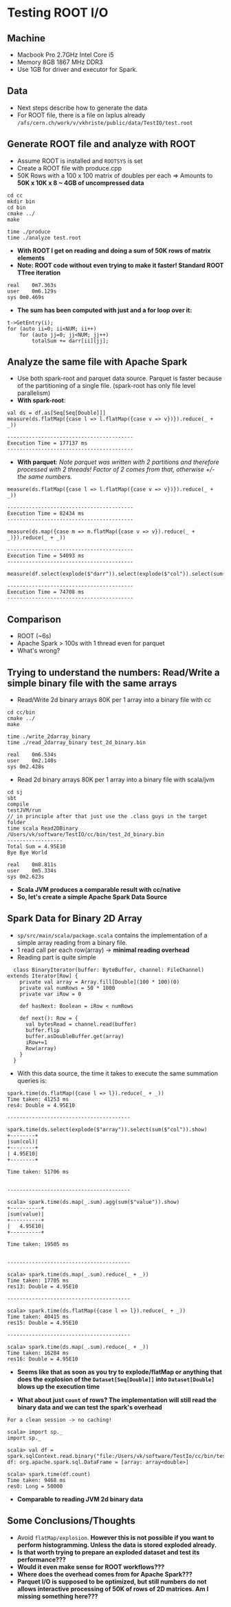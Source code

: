 # Testing ROOT I/O 

## Machine
- Macbook Pro 2.7GHz Intel Core i5
- Memory 8GB 1867 MHz DDR3
- Use 1GB for driver and executor for Spark.

## Data
- Next steps describe how to generate the data
- For ROOT file, there is a file on lxplus already `/afs/cern.ch/work/v/vkhriste/public/data/TestIO/test.root`

## Generate ROOT file and analyze with ROOT
- Assume ROOT is installed and `ROOTSYS` is set
- Create a ROOT file with produce.cpp
- 50K Rows with a 100 x 100 matrix of doubles per each => Amounts to __50K x 10K x 8 ~ 4GB of uncompressed data__
```
cd cc
mkdir bin
cd bin
cmake ../
make

time ./produce
time ./analyze test.root
```

- __With ROOT I get on reading and doing a sum of 50K rows of matrix elements__
- __Note: ROOT code without even trying to make it faster! Standard ROOT TTree iteration__
```
real    0m7.363s
user    0m6.129s
sys 0m0.469s
```
- __The sum has been computed with just and a for loop over it:__
```
t->GetEntry(i);
for (auto ii=0; ii<NUM; ii++)
    for (auto jj=0; jj<NUM; jj++)
        totalSum += darr[ii][jj];
```

## Analyze the same file with Apache Spark
- Use both spark-root and parquet data source. Parquet is faster because of the partitioning of a single file. (spark-root has only file level parallelism)
- __With spark-root__:
```
val ds = df.as[Seq[Seq[Double]]]
measure(ds.flatMap({case l => l.flatMap({case v => v})}).reduce(_ + _))

-----------------------------------------
Execution Time = 177137 ms
-----------------------------------------
```
- __With parquet__: _Note parquet was written with 2 partitions and therefore processed with 2 threads! Factor of 2 comes from that, otherwise +/- the same numbers._
```
measure(ds.flatMap({case l => l.flatMap({case v => v})}).reduce(_ + _))

-----------------------------------------
Execution Time = 82434 ms
-----------------------------------------

measure(ds.map({case m => m.flatMap({case v => v}).reduce(_ + _)}).reduce(_ + _))

-----------------------------------------
Execution Time = 54093 ms
-----------------------------------------

measure(df.select(explode($"darr")).select(explode($"col")).select(sum($"col")).collect)

-----------------------------------------
Execution Time = 74708 ms
-----------------------------------------
```

## Comparison
- ROOT (~6s)
- Apache Spark > 100s with 1 thread even for parquet
- What's wrong?

## Trying to understand the numbers: Read/Write a simple binary file with the same arrays
- Read/Write 2d binary arrays 80K per 1 array into a binary file with cc
```
cd cc/bin
cmake ../
make

time ./write_2darray_binary
time ./read_2darray_binary test_2d_binary.bin

real    0m6.534s
user    0m2.140s
sys 0m2.428s
```
- Read 2d binary arrays 80K per 1 array into a binary file with scala/jvm
```
cd sj
sbt
compile
testJVM/run
// in principle after that just use the .class guys in the target folder
time scala Read2DBinary /Users/vk/software/TestIO/cc/bin/test_2d_binary.bin
------------------
Total Sum = 4.95E10
Bye Bye World

real    0m8.811s
user    0m5.334s
sys 0m2.623s
```
- __Scala JVM produces a comparable result with cc/native__
- __So, let's create a simple Apache Spark Data Source__

## Spark Data for Binary 2D Array
- `sp/src/main/scala/package.scala` contains the implementation of a simple array reading from a binary file. 
- 1 read call per each row(array) -> __minimal reading overhead__
- Reading part is quite simple
```
  class BinaryIterator(buffer: ByteBuffer, channel: FileChannel) extends Iterator[Row] {
    private val array = Array.fill[Double](100 * 100)(0)
    private val numRows = 50 * 1000
    private var iRow = 0

    def hasNext: Boolean = iRow < numRows

    def next(): Row = {
      val bytesRead = channel.read(buffer)
      buffer.flip
      buffer.asDoubleBuffer.get(array)
      iRow+=1
      Row(array)
    }
  }
```
- With this data source, the time it takes to execute the same summation queries is:
```
spark.time(ds.flatMap({case l => l}).reduce(_ + _))
Time taken: 41253 ms
res4: Double = 4.95E10

----------------------------------------

spark.time(ds.select(explode($"array")).select(sum($"col")).show)
+--------+
|sum(col)|
+--------+
| 4.95E10|
+--------+

Time taken: 51706 ms


----------------------------------------

scala> spark.time(ds.map(_.sum).agg(sum($"value")).show)
+----------+
|sum(value)|
+----------+
|   4.95E10|
+----------+

Time taken: 19505 ms


----------------------------------------

scala> spark.time(ds.map(_.sum).reduce(_ + _))
Time taken: 17705 ms
res13: Double = 4.95E10

----------------------------------------

scala> spark.time(ds.flatMap({case l => l}).reduce(_ + _))
Time taken: 40415 ms
res15: Double = 4.95E10

----------------------------------------

scala> spark.time(ds.map(_.sum).reduce(_ + _))
Time taken: 16284 ms
res16: Double = 4.95E10
```

- __Seems like that as soon as you try to explode/flatMap or anything that does the explosion of the `Dataset[Seq[Double]]` into `Dataset[Double]` blows up the execution time__

- __What about just `count` of rows? The implementation will still read the binary data and we can test the spark's overhead__
```
For a clean session -> no caching!

scala> import sp._
import sp._

scala> val df = spark.sqlContext.read.binary("file:/Users/vk/software/TestIo/cc/bin/test_2d_binary.bin")
df: org.apache.spark.sql.DataFrame = [array: array<double>]

scala> spark.time(df.count)
Time taken: 9468 ms
res0: Long = 50000
```
- __Comparable to reading JVM 2d binary data__

## Some Conclusions/Thoughts
- Avoid `flatMap/explosion`. __However this is not possible if you want to perform histogramming. Unless the data is stored exploded already.__
- __Is that worth trying to prepare an exploded dataset and test its performance???__
- __Would it even make sense for ROOT workflows???__
- __Where does the overhead comes from for Apache Spark???__
- __Parquet I/O is supposed to be optimized, but still numbers do not allows interactive processing of 50K of rows of 2D matrices. Am I missing something here???__
